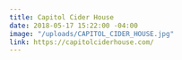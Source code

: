 ```yaml
---
title: Capitol Cider House
date: 2018-05-17 15:22:00 -04:00
image: "/uploads/CAPITOL_CIDER_HOUSE.jpg"
link: https://capitolciderhouse.com/
---
```


